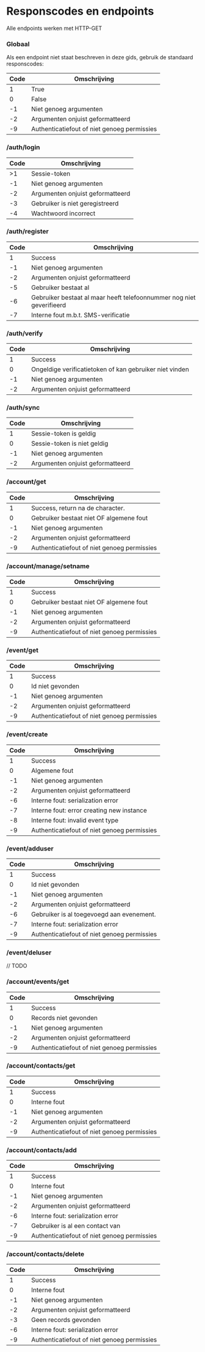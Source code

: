 # Responscodes en endpoints

Alle endpoints werken met HTTP-GET

### Globaal

Als een endpoint niet staat beschreven in deze gids, gebruik de standaard responscodes:

| Code | Omschrijving |
| ---- | ------------ |
|   1  | True |
|   0  | False |
|  -1  | Niet genoeg argumenten |
|  -2  | Argumenten onjuist geformatteerd |
|  -9  | Authenticatiefout of niet genoeg permissies |

### /auth/login
| Code | Omschrijving |
| ---- | ------------ |
|  >1  | Sessie-token |
|  -1  | Niet genoeg argumenten |
|  -2  | Argumenten onjuist geformatteerd |
|  -3  | Gebruiker is niet geregistreerd |
|  -4  | Wachtwoord incorrect |

### /auth/register
| Code | Omschrijving |
| ---- | ------------ |
|   1  | Success |
|  -1  | Niet genoeg argumenten |
|  -2  | Argumenten onjuist geformatteerd |
|  -5  | Gebruiker bestaat al |
|  -6  | Gebruiker bestaat al maar heeft telefoonnummer nog niet geverifieerd |
|  -7  | Interne fout m.b.t. SMS-verificatie |

### /auth/verify
| Code | Omschrijving |
| ---- | ------------ |
|   1  | Success |
|   0  | Ongeldige verificatietoken of kan gebruiker niet vinden |
|  -1  | Niet genoeg argumenten |
|  -2  | Argumenten onjuist geformatteerd |

### /auth/sync
| Code | Omschrijving |
| ---- | ------------ |
|   1  | Sessie-token is geldig |
|   0  | Sessie-token is niet geldig |
|  -1  | Niet genoeg argumenten |
|  -2  | Argumenten onjuist geformatteerd |

### /account/get
| Code | Omschrijving |
| ---- | ------------ |
|   1  | Success, return na de character. |
|   0  | Gebruiker bestaat niet OF algemene fout |
|  -1  | Niet genoeg argumenten |
|  -2  | Argumenten onjuist geformatteerd |
|  -9  | Authenticatiefout of niet genoeg permissies |

### /account/manage/setname
| Code | Omschrijving |
| ---- | ------------ |
|   1  | Success |
|   0  | Gebruiker bestaat niet OF algemene fout |
|  -1  | Niet genoeg argumenten |
|  -2  | Argumenten onjuist geformatteerd |
|  -9  | Authenticatiefout of niet genoeg permissies |

### /event/get
| Code | Omschrijving |
| ---- | ------------ |
|   1  | Success |
|   0  | Id niet gevonden |
|  -1  | Niet genoeg argumenten |
|  -2  | Argumenten onjuist geformatteerd |
|  -9  | Authenticatiefout of niet genoeg permissies |

### /event/create
| Code | Omschrijving |
| ---- | ------------ |
|   1  | Success |
|   0  | Algemene fout |
|  -1  | Niet genoeg argumenten |
|  -2  | Argumenten onjuist geformatteerd |
|  -6  | Interne fout: serialization error |
|  -7  | Interne fout: error creating new instance |
|  -8  | Interne fout: invalid event type |
|  -9  | Authenticatiefout of niet genoeg permissies |

### /event/adduser
| Code | Omschrijving |
| ---- | ------------ |
|   1  | Success |
|   0  | Id niet gevonden |
|  -1  | Niet genoeg argumenten |
|  -2  | Argumenten onjuist geformatteerd |
|  -6  | Gebruiker is al toegevoegd aan evenement. |
|  -7  | Interne fout: serialization error |
|  -9  | Authenticatiefout of niet genoeg permissies |

### /event/deluser
// TODO

### /account/events/get
| Code | Omschrijving |
| ---- | ------------ |
|   1  | Success |
|   0  | Records niet gevonden |
|  -1  | Niet genoeg argumenten |
|  -2  | Argumenten onjuist geformatteerd |
|  -9  | Authenticatiefout of niet genoeg permissies |

### /account/contacts/get
| Code | Omschrijving |
| ---- | ------------ |
|   1  | Success |
|   0  | Interne fout |
|  -1  | Niet genoeg argumenten |
|  -2  | Argumenten onjuist geformatteerd |
|  -9  | Authenticatiefout of niet genoeg permissies |

### /account/contacts/add
| Code | Omschrijving |
| ---- | ------------ |
|   1  | Success |
|   0  | Interne fout |
|  -1  | Niet genoeg argumenten |
|  -2  | Argumenten onjuist geformatteerd |
|  -6  | Interne fout: serialization error |
|  -7  | Gebruiker is al een contact van <nummer> |
|  -9  | Authenticatiefout of niet genoeg permissies |

### /account/contacts/delete
| Code | Omschrijving |
| ---- | ------------ |
|   1  | Success |
|   0  | Interne fout |
|  -1  | Niet genoeg argumenten |
|  -2  | Argumenten onjuist geformatteerd |
|  -3  | Geen records gevonden |
|  -6  | Interne fout: serialization error |
|  -9  | Authenticatiefout of niet genoeg permissies |